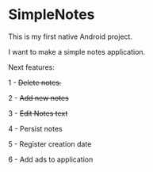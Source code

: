 # SimpleNotes

This is my first native Android project.

I want to make a simple notes application.

Next features:

  1 - ~~Delete notes.~~
	
  2 - ~~Add new notes~~
  
  3 - ~~Edit Notes text~~
	
  4 - Persist notes
	
  5 - Register creation date
	
  6 - Add ads to application
